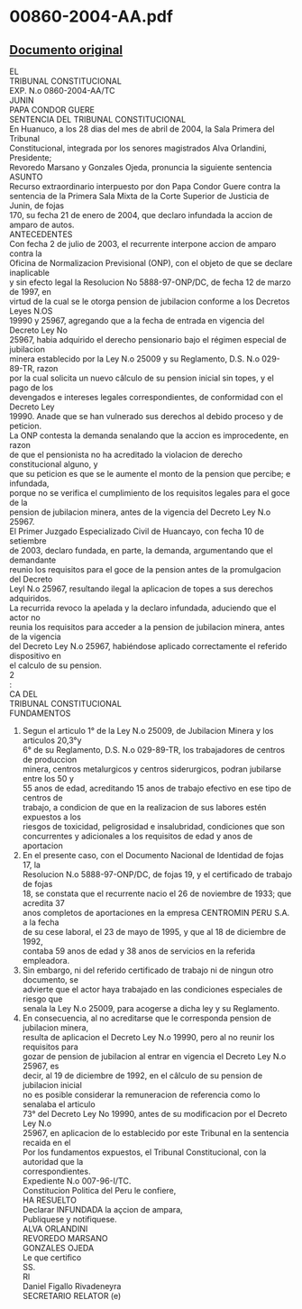 
00860-2004-AA.pdf
=================
  
[Documento original](https://tc.gob.pe/jurisprudencia/2004/00860-2004-AA.pdf)  
---  
EL  
TRIBUNAL CONSTITUCIONAL  
EXP. N.o 0860-2004-AA/TC  
JUNIN  
PAPA CONDOR GUERE  
SENTENCIA DEL TRIBUNAL CONSTITUCIONAL  
En Huanuco, a los 28 dias del mes de abril de 2004, la Sala Primera del Tribunal  
Constitucional, integrada por los senores magistrados Alva Orlandini, Presidente;  
Revoredo Marsano y Gonzales Ojeda, pronuncia la siguiente sentencia  
ASUNTO  
Recurso extraordinario interpuesto por don Papa Condor Guere contra la  
sentencia de la Primera Sala Mixta de la Corte Superior de Justicia de Junin, de fojas  
170, su fecha 21 de enero de 2004, que declaro infundada la accion de amparo de autos.  
ANTECEDENTES  
Con fecha 2 de julio de 2003, el recurrente interpone accion de amparo contra la  
Oficina de Normalizacion Previsional (ONP), con el objeto de que se declare inaplicable  
y sin efecto legal la Resolucion No 5888-97-ONP/DC, de fecha 12 de marzo de 1997, en  
virtud de la cual se le otorga pension de jubilacion conforme a los Decretos Leyes N.OS  
19990 y 25967, agregando que a la fecha de entrada en vigencia del Decreto Ley No  
25967, habia adquirido el derecho pensionario bajo el régimen especial de jubilacion  
minera establecido por la Ley N.o 25009 y su Reglamento, D.S. N.o 029-89-TR, razon  
por la cual solicita un nuevo câlculo de su pension inicial sin topes, y el pago de los  
devengados e intereses legales correspondientes, de conformidad con el Decreto Ley  
19990. Anade que se han vulnerado sus derechos al debido proceso y de peticion.  
La ONP contesta la demanda senalando que la accion es improcedente, en razon  
de que el pensionista no ha acreditado la violacion de derecho constitucional alguno, y  
que su peticion es que se le aumente el monto de la pension que percibe; e infundada,  
porque no se verifica el cumplimiento de los requisitos legales para el goce de la  
pension de jubilacion minera, antes de la vigencia del Decreto Ley N.o 25967.  
El Primer Juzgado Especializado Civil de Huancayo, con fecha 10 de setiembre  
de 2003, declaro fundada, en parte, la demanda, argumentando que el demandante  
reunio los requisitos para el goce de la pension antes de la promulgacion del Decreto  
Leyl N.o 25967, resultando ilegal la aplicacion de topes a sus derechos adquiridos.  
La recurrida revoco la apelada y la declaro infundada, aduciendo que el actor no  
reunia los requisitos para acceder a la pension de jubilacion minera, antes de la vigencia  
del Decreto Ley N.o 25967, habiéndose aplicado correctamente el referido dispositivo en  
el calculo de su pension.  
2  
:  
CA DEL  
TRIBUNAL CONSTITUCIONAL  
FUNDAMENTOS  
1. Segun el articulo 1° de la Ley N.o 25009, de Jubilacion Minera y los articulos 20,3°y  
6° de su Reglamento, D.S. N.o 029-89-TR, los trabajadores de centros de produccion  
minera, centros metalurgicos y centros siderurgicos, podran jubilarse entre los 50 y  
55 anos de edad, acreditando 15 anos de trabajo efectivo en ese tipo de centros de  
trabajo, a condicion de que en la realizacion de sus labores estén expuestos a los  
riesgos de toxicidad, peligrosidad e insalubridad, condiciones que son  
concurrentes y adicionales a los requisitos de edad y anos de aportacion  
2. En el presente caso, con el Documento Nacional de Identidad de fojas 17, la  
Resolucion N.o 5888-97-ONP/DC, de fojas 19, y el certificado de trabajo de fojas  
18, se constata que el recurrente nacio el 26 de noviembre de 1933; que acredita 37  
anos completos de aportaciones en la empresa CENTROMIN PERU S.A. a la fecha  
de su cese laboral, el 23 de mayo de 1995, y que al 18 de diciembre de 1992,  
contaba 59 anos de edad y 38 anos de servicios en la referida empleadora.  
3. Sin embargo, ni del referido certificado de trabajo ni de ningun otro documento, se  
advierte que el actor haya trabajado en las condiciones especiales de riesgo que  
senala la Ley N.o 25009, para acogerse a dicha ley y su Reglamento.  
4. En consecuencia, al no acreditarse que le corresponda pension de jubilacion minera,  
resulta de aplicacion el Decreto Ley N.o 19990, pero al no reunir los requisitos para  
gozar de pension de jubilacion al entrar en vigencia el Decreto Ley N.o 25967, es  
decir, al 19 de diciembre de 1992, en el câlculo de su pension de jubilacion inicial  
no es posible considerar la remuneracion de referencia como lo senalaba el articulo  
73° del Decreto Ley No 19990, antes de su modificacion por el Decreto Ley N.o  
25967, en aplicacion de lo establecido por este Tribunal en la sentencia recaida en el  
Por los fundamentos expuestos, el Tribunal Constitucional, con la autoridad que la  
correspondientes.  
Expediente N.o 007-96-I/TC.  
Constitucion Politica del Peru le confiere,  
HA RESUELTO  
Declarar INFUNDADA la açcion de ampara,  
Publiquese y notifiquese.  
ALVA ORLANDINI  
REVOREDO MARSANO  
GONZALES OJEDA  
Le que certifico  
SS.  
Rl  
Daniel Figallo Rivadeneyra  
SECRETARIO RELATOR (e)